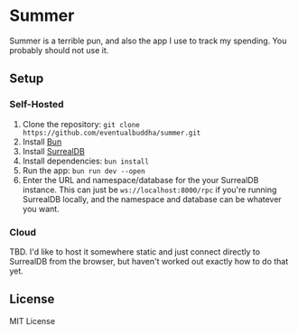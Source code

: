 # Summer

Summer is a terrible pun, and also the app I use to track my spending. You probably should not use it.

## Setup

### Self-Hosted

1. Clone the repository: `git clone https://github.com/eventualbuddha/summer.git`
2. Install [Bun](https://bun.sh/)
3. Install [SurrealDB](https://surrealdb.com/)
4. Install dependencies: `bun install`
5. Run the app: `bun run dev --open`
6. Enter the URL and namespace/database for the your SurrealDB instance. This can just be `ws://localhost:8000/rpc` if you're running SurrealDB locally, and the namespace and database can be whatever you want.

### Cloud

TBD. I'd like to host it somewhere static and just connect directly to SurrealDB from the browser, but haven't worked out exactly how to do that yet.

## License

MIT License
